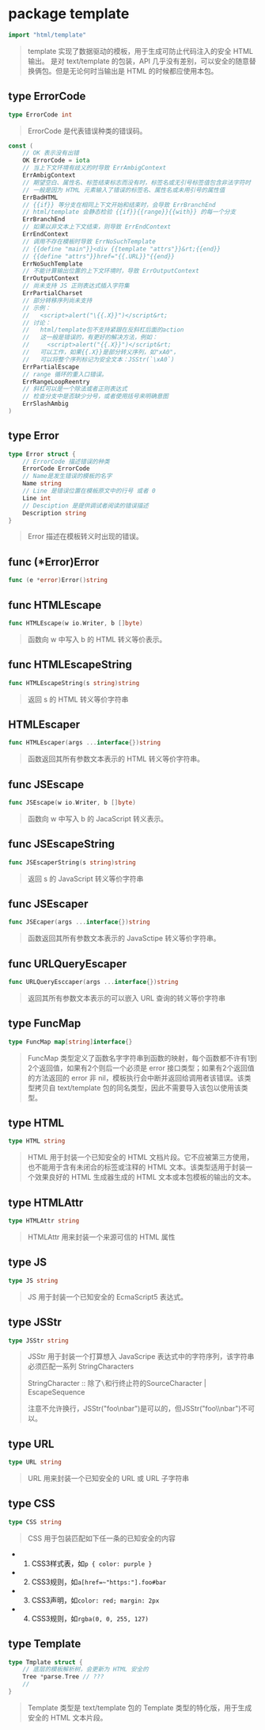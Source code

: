 # package template
```go
import "html/template"
```
> template 实现了数据驱动的模板，用于生成可防止代码注入的安全 HTML 输出。 是对 text/template 的包装，API 几乎没有差别，可以安全的随意替换俩包。但是无论何时当输出是 HTML 的时候都应使用本包。

## type ErrorCode
```go
type ErrorCode int
```
> ErrorCode 是代表错误种类的错误码。

```go
const (
	// OK 表示没有出错
	OK ErrorCode = iota
	// 当上下文环境有歧义的时导致 ErrAmbigContext
	ErrAmbigContext
	// 期望空白、属性名、标签结束标志而没有时，标签名或无引号标签值包含非法字符时
	// 一般是因为 HTML 元素输入了错误的标签名、属性名或未用引号的属性值
	ErrBadHTML
	// {{if}} 等分支在相同上下文开始和结束时，会导致 ErrBranchEnd
	// html/template 会静态检验 {{if}}{{range}}{{with}} 的每一个分支
	ErrBranchEnd
	// 如果以非文本上下文结束，则导致 ErrEndContext
	ErrEndContext
	// 调用不存在模板时导致 ErrNoSuchTemplate
	// {{define "main"}}<div {{template "attrs"}}&rt;{{end}}
    // {{define "attrs"}}href="{{.URL}}"{{end}}
	ErrNoSuchTemplate
	// 不能计算输出位置的上下文环境时，导致 ErrOutputContext
	ErrOutputContext
	// 尚未支持 JS 正则表达式插入字符集
	ErrPartialCharset
	// 部分转移序列尚未支持
	// 示例：
    //   <script>alert("\{{.X}}")</script&rt;
    // 讨论：
    //   html/template包不支持紧跟在反斜杠后面的action
    //   这一般是错误的，有更好的解决方法，例如：
    //     <script>alert("{{.X}}")</script&rt;
    //   可以工作，如果{{.X}}是部分转义序列，如"xA0"，
    //   可以将整个序列标记为安全文本：JSStr(`\xA0`)
	ErrPartialEscape
	// range 循环的重入口错误。
	ErrRangeLoopReentry
	// 斜杠可以是一个除法或者正则表达式
	// 检查分支中是否缺少分号，或者使用括号来明确意图
	ErrSlashAmbig
)
```

## type Error 
```go
type Error struct {
	// ErrorCode 描述错误的种类
	ErrorCode ErrorCode
	// Name是发生错误的模板的名字
	Name string
	// Line 是错误位置在模板原文中的行号 或者 0
	Line int
	// Desciption 是提供调试者阅读的错误描述
	Description string
}
```
> Error 描述在模板转义时出现的错误。

## func (*Error)Error
```go
func (e *error)Error()string
```

## func HTMLEscape
```go
func HTMLEscape(w io.Writer, b []byte)
```
> 函数向 w 中写入 b 的 HTML 转义等价表示。

## func HTMLEscapeString
```go
func HTMLEscapeString(s string)string
```
> 返回 s 的 HTML 转义等价字符串

## HTMLEscaper
```go
func HTMLEscaper(args ...interface{})string
```
> 函数返回其所有参数文本表示的 HTML 转义等价字符串。

## func JSEscape
```go
func JSEscape(w io.Writer, b []byte)
```
> 函数向 w 中写入 b 的 JacaScript 转义表示。

## func JSEscapeString
```go
func JSEscaperString(s string)string
```
> 返回 s 的 JavaScript 转义等价字符串

## func JSEscaper 
```go
func JSEcaper(args ...interface{})string
```
> 函数返回其所有参数文本表示的 JavaSctipe 转义等价字符串。

## func URLQueryEscaper
```go
func URLQueryEsccaper(args ...interface{})string
```
> 返回其所有参数文本表示的可以嵌入 URL 查询的转义等价字符串

## type FuncMap
```go
type FuncMap map[string]interface{}
```
> FuncMap 类型定义了函数名字字符串到函数的映射，每个函数都不许有1到2个返回值，如果有2个则后一个必须是 error 接口类型；如果有2个返回值的方法返回的 error 非 nil，模板执行会中断并返回给调用者该错误。该类型拷贝自 text/template 包的同名类型，因此不需要导入该包以使用该类型。

## type HTML
```go
type HTML string
```
> HTML 用于封装一个已知安全的 HTML 文档片段。它不应被第三方使用，也不能用于含有未闭合的标签或注释的 HTML 文本。该类型适用于封装一个效果良好的 HTML 生成器生成的 HTML 文本或本包模板的输出的文本。

## type HTMLAttr
```go
type HTMLAttr string
```
> HTMLAttr 用来封装一个来源可信的 HTML 属性

## type JS
```go
type JS string
```
> JS 用于封装一个已知安全的 EcmaScript5 表达式。

## type JSStr
```go
type JSStr string
```
> JSStr 用于封装一个打算想入 JavaScripe 表达式中的字符序列，该字符串必须匹配一系列 StringCharacters
>
> StringCharacter :: 除了`\`和行终止符的SourceCharacter | EscapeSequence
>
>注意不允许换行，JSStr("foo\\nbar")是可以的，但JSStr("foo\\\nbar")不可以。

## type URL
```go
type URL string
```
> URL 用来封装一个已知安全的 URL 或 URL 子字符串

## type CSS
```go
type CSS string
```
> CSS 用于包装匹配如下任一条的已知安全的内容
- 1. CSS3样式表，如`p { color: purple }`
- 2. CSS3规则，如`a[href=~"https:"].foo#bar`
- 3. CSS3声明，如`color: red; margin: 2px`
- 4. CSS3规则，如`rgba(0, 0, 255, 127)`

## type Template 
```go
type Tmplate struct {
	// 底层的模板解析树，会更新为 HTML 安全的
	Tree *parse.Tree // ???
	//
}
```
> Template 类型是 text/template 包的 Template 类型的特化版，用于生成安全的 HTML 文本片段。
